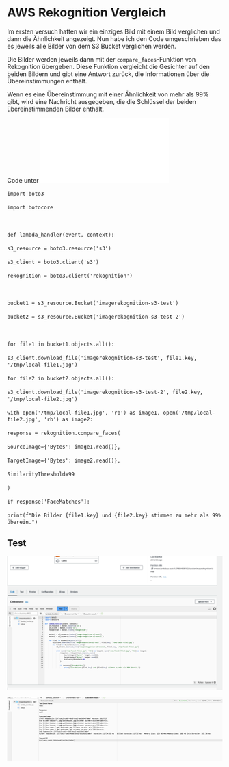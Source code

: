# AWS  Rekognition Vergleich

Im ersten  versuch hatten wir ein einziges Bild mit einem Bild verglichen und dann die Ähnlichkeit angezeigt. Nun habe ich den Code umgeschrieben das es jeweils alle Bilder von dem S3 Bucket verglichen werden. 

Die Bilder werden jeweils dann mit der `compare_faces`-Funktion von Rekognition übergeben. Diese Funktion vergleicht die Gesichter auf den beiden Bildern und gibt eine Antwort zurück, die Informationen über die Übereinstimmungen enthält.

Wenn es eine Übereinstimmung mit einer Ähnlichkeit von mehr als 99% gibt, wird eine Nachricht ausgegeben, die die Schlüssel der beiden übereinstimmenden Bilder enthält.

Code unter ![](../../../code/lamda/compare.py)

```
import boto3

import botocore

  

def lambda_handler(event, context):

s3_resource = boto3.resource('s3')

s3_client = boto3.client('s3')

rekognition = boto3.client('rekognition')

  

bucket1 = s3_resource.Bucket('imagerekognition-s3-test')

bucket2 = s3_resource.Bucket('imagerekognition-s3-test-2')

  

for file1 in bucket1.objects.all():

s3_client.download_file('imagerekognition-s3-test', file1.key, '/tmp/local-file1.jpg')

for file2 in bucket2.objects.all():

s3_client.download_file('imagerekognition-s3-test-2', file2.key, '/tmp/local-file2.jpg')

with open('/tmp/local-file1.jpg', 'rb') as image1, open('/tmp/local-file2.jpg', 'rb') as image2:

response = rekognition.compare_faces(

SourceImage={'Bytes': image1.read()},

TargetImage={'Bytes': image2.read()},

SimilarityThreshold=99

)

if response['FaceMatches']:

print(f"Die Bilder {file1.key} und {file2.key} stimmen zu mehr als 99% überein.")
```


## Test


![](attachments/Pasted%20image%2020240128180215.png)


![](attachments/Pasted%20image%2020240128180228.png)